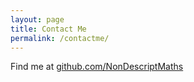 ```yaml
---
layout: page
title: Contact Me
permalink: /contactme/
---
```


Find me at [github.com/NonDescriptMaths](https://github.com/NonDescriptMaths)